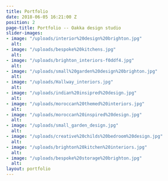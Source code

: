 ```yaml
---
title: Portfolio
date: 2018-06-05 16:21:00 Z
position: 2
page-title: Portfolio -- Oakka design studio
slider-images:
- image: "/uploads/interior%20design%20brighton.jpg"
  alt: 
- image: "/uploads/bespoke%20kitchens.jpg"
  alt: 
- image: "/uploads/brighton_interiors-f0ddf4.jpg"
  alt: 
- image: "/uploads/small%20garden%20design%20brighton.jpg"
  alt: 
- image: "/uploads/Hallway_interiors.jpg"
  alt: 
- image: "/uploads/indian%20insipred%20design.jpg"
  alt: 
- image: "/uploads/moroccan%20themed%20interiors.jpg"
  alt: 
- image: "/uploads/moroccan%20inspired%20design.jpg"
  alt: 
- image: "/uploads/small_garden_design.jpg"
  alt: 
- image: "/uploads/creative%20childs%20bedroom%20design.jpg"
  alt: 
- image: "/uploads/brighton%20kitchen%20interiors.jpg"
  alt: 
- image: "/uploads/bespoke%20storage%20brighton.jpg"
  alt: 
layout: portfolio
---
```


